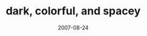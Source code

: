 ---
layout: base.njk
title : 'dark, colorful, and spacey' 
view_title : 'dark, colorful, and spacey' 
year : '2007' 
date : '2007-08-24' 
img_file : '/drawing/darkcolorfulandspacey.png' 
html_file : 'darkcolorfulandspacey' 
next_html : 'iamanengineer.html' 
year_order : '113' 
permalink : "title/{{html_file}}.html"
---